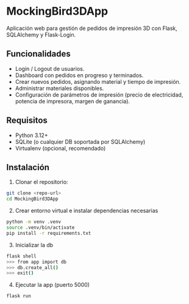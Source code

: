 # MockingBird3DApp

Aplicación web para gestión de pedidos de impresión 3D con Flask, SQLAlchemy y Flask-Login.

## Funcionalidades
- Login / Logout de usuarios.
- Dashboard con pedidos en progreso y terminados.
- Crear nuevos pedidos, asignando material y tiempo de impresión.
- Administrar materiales disponibles.
- Configuración de parámetros de impresión (precio de electricidad, potencia de impresora, margen de ganancia).

## Requisitos
- Python 3.12+
- SQLite (o cualquier DB soportada por SQLAlchemy)
- Virtualenv (opcional, recomendado)

## Instalación

1. Clonar el repositorio:
```bash
git clone <repo-url>
cd MockingBird3DApp
```
2. Crear entorno virtual e instalar dependencias necesarias
```bash
python -m venv .venv
source .venv/bin/activate
pip install -r requirements.txt
```
3. Inicializar la db
```bash
flask shell
>>> from app import db
>>> db.create_all()
>>> exit()
```

4. Ejecutar la app (puerto 5000)
```bash
flask run
